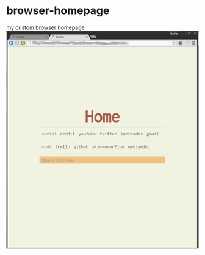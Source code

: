 # browser-homepage
my custom browser homepage
![Alt text](browser-homepage.png?raw=true "browser-homepage shown in chrome")
